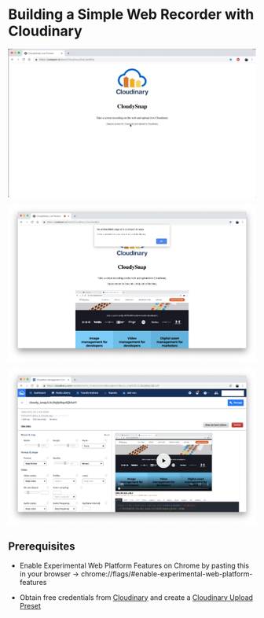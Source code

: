 # Building a Simple Web Recorder with Cloudinary

![Application Demo](./cloudy-cam.gif)

![Application Demo](./demo.png)

![Application Demo](./demo2.png)


## Prerequisites

- Enable Experimental Web Platform Features on Chrome by pasting this in your browser -> chrome://flags/#enable-experimental-web-platform-features

- Obtain free credentials from [Cloudinary](https://cloudinary.com) and create a [Cloudinary Upload Preset](https://cloudinary.gitbook.io/cloudysnap/connecting-web-screen-recorder-with-cloudinary)
